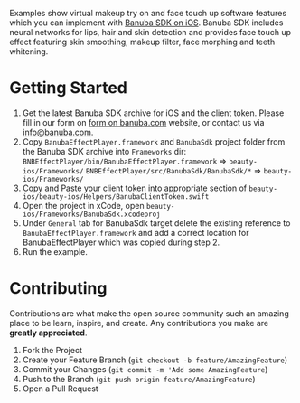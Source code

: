 Examples show virtual makeup try on and face touch up software features which you can implement with [Banuba SDK on iOS](https://docs.banuba.com/docs/ios/ios_getting_started). Banuba SDK includes neural networks for lips, hair and skin detection and provides face touch up effect featuring skin smoothing, makeup filter, face morphing and teeth whitening.

# Getting Started

1. Get the latest Banuba SDK archive for iOS and the client token. Please fill in our form on [form on banuba.com](https://www.banuba.com/face-filters-sdk) website, or contact us via [info@banuba.com](mailto:info@banuba.com).
2. Copy `BanubaEffectPlayer.framework` and `BanubaSdk` project folder from the Banuba SDK archive into `Frameworks` dir:
    `BNBEffectPlayer/bin/BanubaEffectPlayer.framework` => `beauty-ios/Frameworks/`
    `BNBEffectPlayer/src/BanubaSdk/BanubaSdk/*` => `beauty-ios/Frameworks/`
3. Copy and Paste your client token into appropriate section of `beauty-ios/beauty-ios/Helpers/BanubaClientToken.swift`
4. Open the project in xCode, open `beauty-ios/Frameworks/BanubaSdk.xcodeproj`
5. Under `General` tab for BanubaSdk target delete the existing reference to `BanubaEffectPlayer.framework` and add a correct location for BanubaEffectPlayer which was copied during step 2.
6. Run the example.

# Contributing

Contributions are what make the open source community such an amazing place to be learn, inspire, and create. Any contributions you make are **greatly appreciated**.

1. Fork the Project
2. Create your Feature Branch (`git checkout -b feature/AmazingFeature`)
3. Commit your Changes (`git commit -m 'Add some AmazingFeature`)
4. Push to the Branch (`git push origin feature/AmazingFeature`)
5. Open a Pull Request
